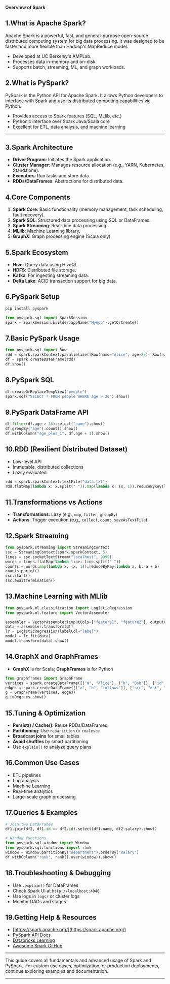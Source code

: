 **Overview of Spark**  

## 1.What is Apache Spark?

Apache Spark is a powerful, fast, and general-purpose open-source distributed computing system for big data processing. It was designed to be faster and more flexible than Hadoop's MapReduce model.

- Developed at UC Berkeley's AMPLab.
- Processes data in-memory and on-disk.
- Supports batch, streaming, ML, and graph workloads.

## 2.What is PySpark?

PySpark is the Python API for Apache Spark. It allows Python developers to interface with Spark and use its distributed computing capabilities via Python.

- Provides access to Spark features (SQL, MLlib, etc.)
- Pythonic interface over Spark Java/Scala core
- Excellent for ETL, data analysis, and machine learning

---

## 3.Spark Architecture

- **Driver Program**: Initiates the Spark application.
- **Cluster Manager**: Manages resource allocation (e.g., YARN, Kubernetes, Standalone).
- **Executors**: Run tasks and store data.
- **RDDs/DataFrames**: Abstractions for distributed data.

## 4.Core Components

1. **Spark Core**: Basic functionality (memory management, task scheduling, fault recovery).
2. **Spark SQL**: Structured data processing using SQL or DataFrames.
3. **Spark Streaming**: Real-time data processing.
4. **MLlib**: Machine Learning library.
5. **GraphX**: Graph processing engine (Scala only).

## 5.Spark Ecosystem

- **Hive**: Query data using HiveQL.
- **HDFS**: Distributed file storage.
- **Kafka**: For ingesting streaming data.
- **Delta Lake**: ACID transaction support for big data.

## 6.PySpark Setup
```bash
pip install pyspark
```
```python
from pyspark.sql import SparkSession
spark = SparkSession.builder.appName("MyApp").getOrCreate()
```

## 7.Basic PySpark Usage
```python
from pyspark.sql import Row
rdd = spark.sparkContext.parallelize([Row(name="Alice", age=25), Row(name="Bob", age=30)])
df = spark.createDataFrame(rdd)
df.show()
```

## 8.PySpark SQL
```python
df.createOrReplaceTempView("people")
spark.sql("SELECT * FROM people WHERE age > 26").show()
```

## 9.PySpark DataFrame API
```python
df.filter(df.age > 26).select("name").show()
df.groupBy("age").count().show()
df.withColumn("age_plus_1", df.age + 1).show()
```

## 10.RDD (Resilient Distributed Dataset)
- Low-level API
- Immutable, distributed collections
- Lazily evaluated

```python
rdd = spark.sparkContext.textFile("data.txt")
rdd.flatMap(lambda x: x.split(" ")).map(lambda x: (x, 1)).reduceByKey(lambda a,b: a + b).collect()
```

## 11.Transformations vs Actions
- **Transformations**: Lazy (e.g., `map`, `filter`, `groupBy`)
- **Actions**: Trigger execution (e.g., `collect`, `count`, `saveAsTextFile`)

## 12.Spark Streaming
```python
from pyspark.streaming import StreamingContext
ssc = StreamingContext(spark.sparkContext, 5)
lines = ssc.socketTextStream("localhost", 9999)
words = lines.flatMap(lambda line: line.split(" "))
counts = words.map(lambda x: (x, 1)).reduceByKey(lambda a, b: a + b)
counts.pprint()
ssc.start()
ssc.awaitTermination()
```

## 13.Machine Learning with MLlib
```python
from pyspark.ml.classification import LogisticRegression
from pyspark.ml.feature import VectorAssembler

assembler = VectorAssembler(inputCols=["feature1", "feature2"], outputCol="features")
data = assembler.transform(df)
lr = LogisticRegression(labelCol="label")
model = lr.fit(data)
model.transform(data).show()
```

## 14.GraphX and GraphFrames
- **GraphX** is for Scala; **GraphFrames** is for Python

```python
from graphframes import GraphFrame
vertices = spark.createDataFrame([("a", "Alice"), ("b", "Bob")], ["id", "name"])
edges = spark.createDataFrame([("a", "b", "follows")], ["src", "dst", "relationship"])
g = GraphFrame(vertices, edges)
g.inDegrees.show()
```

## 15.Tuning & Optimization
- **Persist() / Cache()**: Reuse RDDs/DataFrames
- **Partitioning**: Use `repartition` or `coalesce`
- **Broadcast joins** for small tables
- **Avoid shuffles** by smart partitioning
- Use `explain()` to analyze query plans

## 16.Common Use Cases
- ETL pipelines
- Log analysis
- Machine Learning
- Real-time analytics
- Large-scale graph processing

## 17.Queries & Examples
```python
# Join two DataFrames
df1.join(df2, df1.id == df2.id).select(df1.name, df2.salary).show()

# Window functions
from pyspark.sql.window import Window
from pyspark.sql.functions import rank
window = Window.partitionBy("department").orderBy("salary")
df.withColumn("rank", rank().over(window)).show()
```

## 18.Troubleshooting & Debugging
- Use `.explain()` for DataFrames
- Check Spark UI at `http://localhost:4040`
- Use logs in `logs/` or cluster logs
- Monitor DAGs and stages

## 19.Getting Help & Resources
- [https://spark.apache.org/](https://spark.apache.org/)
- [PySpark API Docs](https://spark.apache.org/docs/latest/api/python/)
- [Databricks Learning](https://learn.databricks.com/)
- [Awesome Spark GitHub](https://github.com/awesome-spark/awesome-spark)

---

This guide covers all fundamentals and advanced usage of Spark and PySpark. For custom use cases, optimization, or production deployments, continue exploring examples and documentation.

---